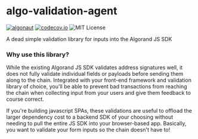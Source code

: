 # algo-validation-agent

[![algonaut](https://circleci.com/gh/algonaut/algo-validation-agent.svg?style=shield)]()
[![codecov.io](http://codecov.io/github/algonaut/algo-validation-agent/coverage.svg?branch=master)](http://codecov.io/github/algonaut/algo-validation-agent?branch=master)
![MIT License](https://img.shields.io/badge/License-MIT-bright.svg)

A dead simple validation library for inputs into the Algorand JS SDK

### Why use this library?

While the existing Algorand JS SDK validates address signatures well, it does not fully validate individual fields or payloads before sending them along to the chain. Integrated with your front-end framework and validation library of choice, you'll be able to prevent bad transactions from reaching the chain when collecting input from your users and give them feedback to course correct.

If you're building javascript SPAs, these validations are useful to offload the larger dependency cost to a backend SDK of your choosing without needing to pull the entire JS SDK into your browser-based app. Basically, you want to validate your form inputs so the chain doesn't have to!
